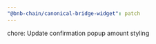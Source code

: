 ```yaml
---
"@bnb-chain/canonical-bridge-widget": patch
---
```


chore: Update confirmation popup amount styling
